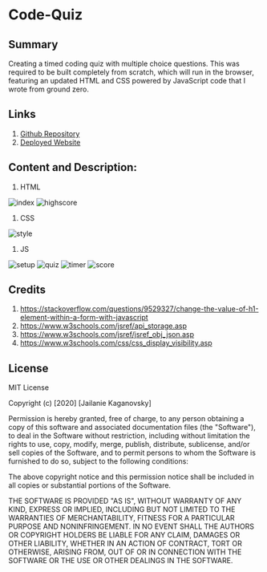 # Code-Quiz

## Summary
Creating a timed coding quiz with multiple choice questions. This was required to be built completely from scratch, which will run in the browser, featuring an updated HTML and CSS powered by JavaScript code that I wrote from ground zero.

## Links
1. [Github Repository](https://github.com/jkaganovsky/Code-Quiz)
1. [Deployed Website](https://jkaganovsky.github.io/Code-Quiz/)


## Content and Description:
1. HTML

![index](./assets/images/index-html.png)
![highscore](./assets/images/highscore-html.png)

1. CSS

![style](./assets/images/style-css.png)

1. JS

![setup](./assets/images/varquizsetup-js.png)
![quiz](./assets/images/mainquiz-js.png)
![timer](./assets/images/timerfunctions-js.png)
![score](./assets/images/highscore-js.png)

## Credits
1. https://stackoverflow.com/questions/9529327/change-the-value-of-h1-element-within-a-form-with-javascript
1. https://www.w3schools.com/jsref/api_storage.asp
1. https://www.w3schools.com/jsref/jsref_obj_json.asp
1. https://www.w3schools.com/css/css_display_visibility.asp

## License
MIT License

Copyright (c) [2020] [Jailanie Kaganovsky]

Permission is hereby granted, free of charge, to any person obtaining a copy
of this software and associated documentation files (the "Software"), to deal
in the Software without restriction, including without limitation the rights
to use, copy, modify, merge, publish, distribute, sublicense, and/or sell
copies of the Software, and to permit persons to whom the Software is
furnished to do so, subject to the following conditions:

The above copyright notice and this permission notice shall be included in all
copies or substantial portions of the Software.

THE SOFTWARE IS PROVIDED "AS IS", WITHOUT WARRANTY OF ANY KIND, EXPRESS OR
IMPLIED, INCLUDING BUT NOT LIMITED TO THE WARRANTIES OF MERCHANTABILITY,
FITNESS FOR A PARTICULAR PURPOSE AND NONINFRINGEMENT. IN NO EVENT SHALL THE
AUTHORS OR COPYRIGHT HOLDERS BE LIABLE FOR ANY CLAIM, DAMAGES OR OTHER
LIABILITY, WHETHER IN AN ACTION OF CONTRACT, TORT OR OTHERWISE, ARISING FROM,
OUT OF OR IN CONNECTION WITH THE SOFTWARE OR THE USE OR OTHER DEALINGS IN THE
SOFTWARE.

